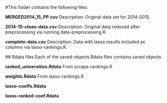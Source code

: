 #This folder contains the following files:

**MERGED2014_15_PP.csv**
Description: Original data set for 2014-2015. 

**2014-15-clean-data.csv**
Description: Original data reduced after preprocessing via running data-preprocessing.R.

**complete-data.csv**
Description: Data with lasso results included as columns via lasso-rankings.R.

##.Rdata files
Each of the saved-objects.Rdata files contains saved objects. 


**ranked_universities.Rdata**
From scrape-rankings.R

**weights.Rdata**
From lasso-rankings.R

**lasso-coeffs.Rdata**

**lasso-ranked-coef.Rdata**